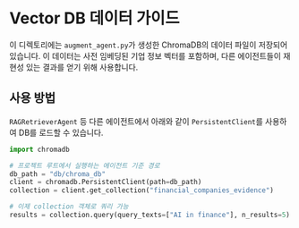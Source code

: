 # Vector DB 데이터 가이드

이 디렉토리에는 `augment_agent.py`가 생성한 ChromaDB의 데이터 파일이 저장되어 있습니다.
이 데이터는 사전 임베딩된 기업 정보 벡터를 포함하며, 다른 에이전트들이 재현성 있는 결과를 얻기 위해 사용합니다.

## 사용 방법

`RAGRetrieverAgent` 등 다른 에이전트에서 아래와 같이 `PersistentClient`를 사용하여 DB를 로드할 수 있습니다.

```python
import chromadb

# 프로젝트 루트에서 실행하는 에이전트 기준 경로
db_path = "db/chroma_db" 
client = chromadb.PersistentClient(path=db_path)
collection = client.get_collection("financial_companies_evidence")

# 이제 collection 객체로 쿼리 가능
results = collection.query(query_texts=["AI in finance"], n_results=5)